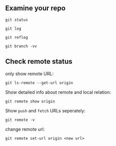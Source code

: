 ## Examine your repo

```
git status
```

```
git log
```

```
git reflog
```

```
git branch -vv
```
## Check remote status
only show remote URL:
```
git ls-remote --get-url origin
```
Show detailed info about remote and local relation:
```
git remote show origin
```
Show `push` and `fetch` URLs seperately:
```
git remote -v
```
change remote url:
```
git remote set-url origin <new url>
```
